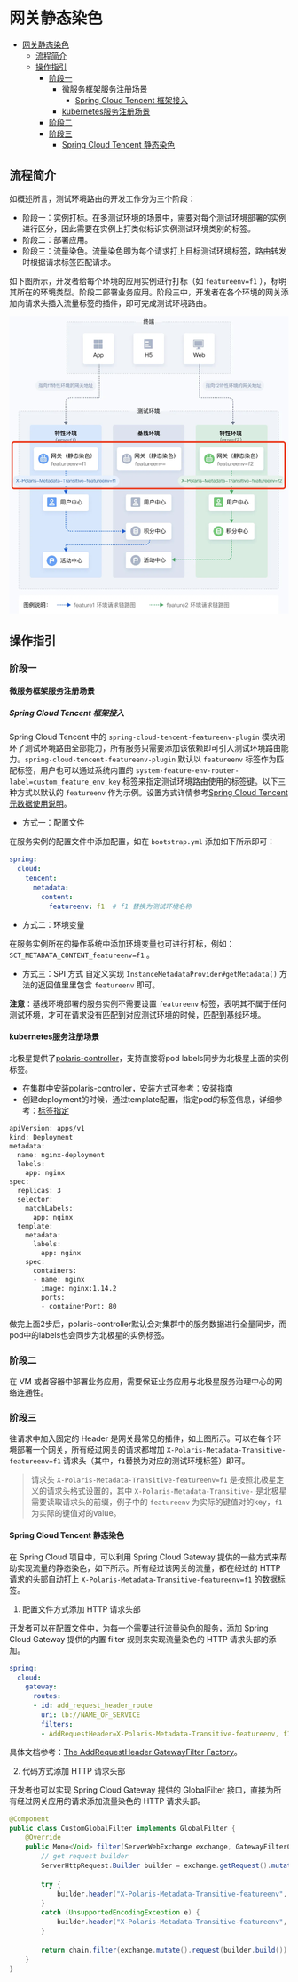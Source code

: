 # 网关静态染色

- [网关静态染色](#网关静态染色)
  - [流程简介](#流程简介)
  - [操作指引](#操作指引)
    - [阶段一](#阶段一)
      - [微服务框架服务注册场景](#微服务框架服务注册场景)
        - [Spring Cloud Tencent 框架接入](#spring-cloud-tencent-框架接入)
      - [kubernetes服务注册场景](#kubernetes服务注册场景)
    - [阶段二](#阶段二)
    - [阶段三](#阶段三)
      - [Spring Cloud Tencent 静态染色](#spring-cloud-tencent-静态染色)

## 流程简介

如概述所言，测试环境路由的开发工作分为三个阶段：

- 阶段一：实例打标。在多测试环境的场景中，需要对每个测试环境部署的实例进行区分，因此需要在实例上打类似标识实例测试环境类别的标签。
- 阶段二：部署应用。
- 阶段三：流量染色。流量染色即为每个请求打上目标测试环境标签，路由转发时根据请求标签匹配请求。

如下图所示，开发者给每个环境的应用实例进行打标（如 `featureenv=f1` ），标明其所在的环境类型。阶段二部署业务应用。阶段三中，开发者在各个环境的网关添加向请求头插入流量标签的插件，即可完成测试环境路由。

![](assets/gateway_static_staining.png)

## 操作指引

### 阶段一

#### 微服务框架服务注册场景

##### Spring Cloud Tencent 框架接入

Spring Cloud Tencent 中的 `spring-cloud-tencent-featureenv-plugin` 模块闭环了测试环境路由全部能力，所有服务只需要添加该依赖即可引入测试环境路由能力。`spring-cloud-tencent-featureenv-plugin` 默认以 `featureenv` 标签作为匹配标签，用户也可以通过系统内置的 `system-feature-env-router-label=custom_feature_env_key` 标签来指定测试环境路由使用的标签键。以下三种方式以默认的 `featureenv` 作为示例。设置方式详情参考[Spring Cloud Tencent 元数据使用说明](https://github.com/Tencent/spring-cloud-tencent/wiki/Spring-Cloud-Tencent-Metadata-Transfer-%E4%BD%BF%E7%94%A8%E6%8C%87%E5%8D%97#%E4%BD%BF%E7%94%A8%E8%AF%B4%E6%98%8E)。

- 方式一：配置文件

在服务实例的配置文件中添加配置，如在 `bootstrap.yml` 添加如下所示即可：

```yml
spring:
  cloud:
    tencent:
      metadata:
        content:
          featureenv: f1  # f1 替换为测试环境名称
```

- 方式二：环境变量

在服务实例所在的操作系统中添加环境变量也可进行打标，例如：`SCT_METADATA_CONTENT_featureenv=f1` 。

- 方式三：SPI 方式
自定义实现 `InstanceMetadataProvider#getMetadata()` 方法的返回值里里包含 `featureenv` 即可。

**注意**：基线环境部署的服务实例不需要设置 `featureenv` 标签，表明其不属于任何测试环境，才可在请求没有匹配到对应测试环境的时候，匹配到基线环境。

#### kubernetes服务注册场景

北极星提供了[polaris-controller](https://github.com/polarismesh/polaris-controller)，支持直接将pod labels同步为北极星上面的实例标签。

- 在集群中安装polaris-controller，安装方式可参考：[安装指南](https://github.com/polarismesh/polaris-controller/blob/main/README-zh.md#%E5%AE%89%E8%A3%85%E8%AF%B4%E6%98%8E)
- 创建deployment的时候，通过template配置，指定pod的标签信息，详细参考：[标签指定](https://kubernetes.io/docs/concepts/workloads/controllers/deployment/)

```
apiVersion: apps/v1
kind: Deployment
metadata:
  name: nginx-deployment
  labels:
    app: nginx
spec:
  replicas: 3
  selector:
    matchLabels:
      app: nginx
  template:
    metadata:
      labels:
        app: nginx
    spec:
      containers:
      - name: nginx
        image: nginx:1.14.2
        ports:
        - containerPort: 80
```

做完上面2步后，polaris-controller默认会对集群中的服务数据进行全量同步，而pod中的labels也会同步为北极星的实例标签。

### 阶段二

在 VM 或者容器中部署业务应用，需要保证业务应用与北极星服务治理中心的网络连通性。

### 阶段三

往请求中加入固定的 Header 是网关最常见的插件，如上图所示。可以在每个环境部署一个网关，所有经过网关的请求都增加 `X-Polaris-Metadata-Transitive-featureenv=f1` 请求头（其中，`f1`替换为对应的测试环境标签）即可。

> 请求头 `X-Polaris-Metadata-Transitive-featureenv=f1` 是按照北极星定义的请求头格式设置的，其中 `X-Polaris-Metadata-Transitive-` 是北极星需要读取请求头的前缀，例子中的 `featureenv` 为实际的键值对的key，`f1` 为实际的键值对的value。

#### Spring Cloud Tencent 静态染色

在 Spring Cloud 项目中，可以利用 Spring Cloud Gateway 提供的一些方式来帮助实现流量的静态染色，如下所示。所有经过该网关的流量，都在经过的 HTTP 请求的头部自动打上 `X-Polaris-Metadata-Transitive-featureenv=f1` 的数据标签。

1. 配置文件方式添加 HTTP 请求头部

开发者可以在配置文件中，为每一个需要进行流量染色的服务，添加 Spring Cloud Gateway 提供的内置 filter 规则来实现流量染色的 HTTP 请求头部的添加。

```yaml
spring:
  cloud:
    gateway:
      routes:
      - id: add_request_header_route
        uri: lb://NAME_OF_SERVICE
        filters:
        - AddRequestHeader=X-Polaris-Metadata-Transitive-featureenv, f1
```

具体文档参考：[The AddRequestHeader GatewayFilter Factory](https://docs.spring.io/spring-cloud-gateway/docs/current/reference/html/#the-addrequestheader-gatewayfilter-factory)。


2. 代码方式添加 HTTP 请求头部

开发者也可以实现 Spring Cloud Gateway 提供的 GlobalFilter 接口，直接为所有经过网关应用的请求添加流量染色的 HTTP 请求头部。

```java
@Component
public class CustomGlobalFilter implements GlobalFilter {
	@Override
	public Mono<Void> filter(ServerWebExchange exchange, GatewayFilterChain chain) {
		// get request builder
		ServerHttpRequest.Builder builder = exchange.getRequest().mutate();

		try {
			builder.header("X-Polaris-Metadata-Transitive-featureenv", URLEncoder.encode("f1", UTF_8));
		}
		catch (UnsupportedEncodingException e) {
			builder.header("X-Polaris-Metadata-Transitive-featureenv", "f1");
		}

		return chain.filter(exchange.mutate().request(builder.build()).build());
	}
}
```